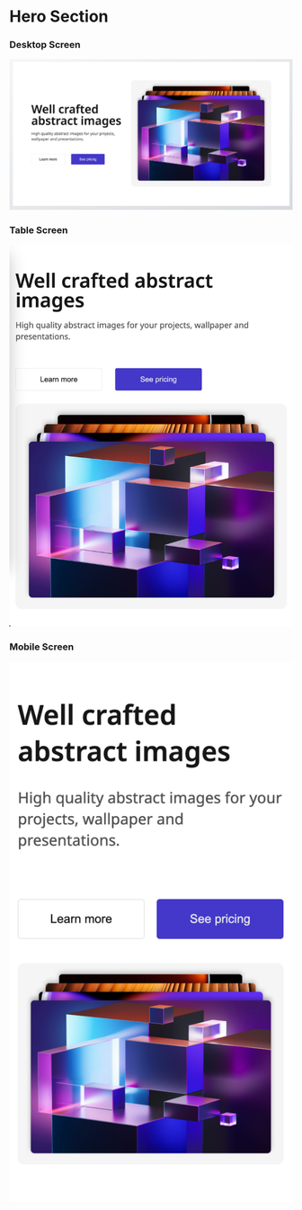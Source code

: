 # Hero Section

### Desktop Screen
![Desktop Version](./img/desktop.png)

### Table Screen
![Tablet Version](./img/tablet.png)

### Mobile Screen
![Mobile Version](./img/mobile.png)
